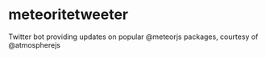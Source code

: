 meteoritetweeter
================

Twitter bot providing updates on popular @meteorjs packages, courtesy of @atmospherejs
